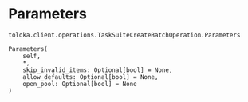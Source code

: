 # Parameters
`toloka.client.operations.TaskSuiteCreateBatchOperation.Parameters`

```
Parameters(
    self,
    *,
    skip_invalid_items: Optional[bool] = None,
    allow_defaults: Optional[bool] = None,
    open_pool: Optional[bool] = None
)
```

